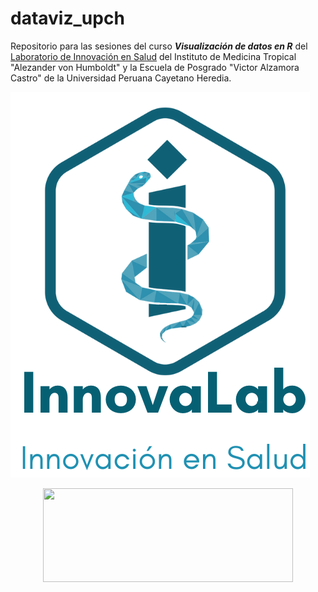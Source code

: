 # dataviz_upch

Repositorio para las sesiones del curso _**Visualización de datos en R**_ del [Laboratorio de Innovación en Salud](https://investigacion.cayetano.edu.pe/catalogo/biotecnologia/innov-lab) del Instituto de Medicina Tropical "Alezander von Humboldt"  y la Escuela de Posgrado "Victor Alzamora Castro" de la Universidad Peruana Cayetano Heredia.

<img src="https://github.com/healthinnovation/LIS_brownbag/raw/master/_figs/lis_logo.png">

<p align="center">
  <img src="https://github.com/healthinnovation/LIS_brownbag/raw/master/_figs/upch-imt-logo.jpg" width="400" height="150">
</p>


